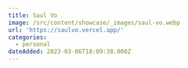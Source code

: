 ```yaml
---
title: Saul Vo
image: /src/content/showcase/_images/saul-vo.webp
url: 'https://saulvo.vercel.app/'
categories:
  - personal
dateAdded: 2023-03-06T18:09:38.000Z
---
```


